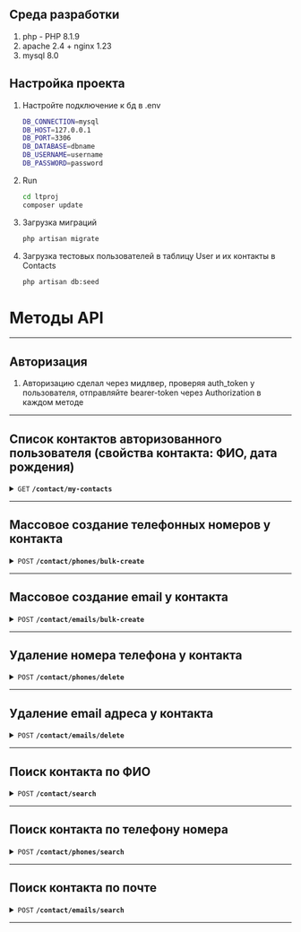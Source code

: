 ## Среда разработки
1. php - PHP 8.1.9
2. apache 2.4 + nginx 1.23
3. mysql 8.0


## Настройка проекта
1. Настройте подключение к бд в .env
   ```bash
   DB_CONNECTION=mysql
   DB_HOST=127.0.0.1
   DB_PORT=3306
   DB_DATABASE=dbname
   DB_USERNAME=username
   DB_PASSWORD=password
   ```

2. Run
    ```bash
    cd ltproj
    composer update
    ```
3. Загрузка миграций
    ```bash
    php artisan migrate
    ```

4. Загрузка тестовых пользователей в таблицу User и их контакты в Contacts
    ```bash
    php artisan db:seed
    ```


# Методы API

------------------------------------------------------------------------------------------



## Авторизация
1. Авторизацию сделал через мидлвер, проверяя auth_token у пользователя, отправляйте bearer-token через Authorization в каждом методе


------------------------------------------------------------------------------------------


## Список контактов авторизованного пользователя (свойства контакта: ФИО, дата рождения)
<details>
 <summary><code>GET</code> <code><b>/contact/my-contacts</b></code></summary>

##### headers
###### в Postman это Bearer Token во вкладке Authorization.
> | name      |  type     | data type               | description                                                           |
> |-----------|-----------|-------------------------|-----------------------------------------------------------------------|
> | authorization |  required | string   | auth_token из таблицы user  |
###### Ответ: Спмсок контактов этого пользователя.
</details>

------------------------------------------------------------------------------------------


## Массовое создание телефонных номеров у контакта
<details>
 <summary><code>POST</code> <code><b>/contact/phones/bulk-create</b></code></summary>

##### headers
###### в Postman это Bearer Token во вкладке Authorization.
> | name      |  type     | data type               | description                                                           |
> |-----------|-----------|-------------------------|-----------------------------------------------------------------------|
> | authorization |  required | string   | auth_token из таблицы user  |
##### Parameters
> | name      |  type     | data type               | description                                                           |
> |-----------|-----------|-------------------------|-----------------------------------------------------------------------|
> | phone_numbers[] |  required | array   | ключи: phone и contact_id |

##### Пример https://ibb.co/FHh2qVt
###### Массовое изменение делать не стал, т.к. не понял условий изменения.
</details>

------------------------------------------------------------------------------------------

## Массовое создание email у контакта
<details>
 <summary><code>POST</code> <code><b>/contact/emails/bulk-create</b></code></summary>

##### headers
###### в Postman это Bearer Token во вкладке Authorization.
> | name      |  type     | data type               | description                                                           |
> |-----------|-----------|-------------------------|-----------------------------------------------------------------------|
> | authorization |  required | string   | auth_token из таблицы user  |
##### Parameters
> | name      |  type     | data type               | description                                                           |
> |-----------|-----------|-------------------------|-----------------------------------------------------------------------|
> | emails[] |  required | array   | ключи: email и contact_id |

##### Пример https://ibb.co/8XF8KTD
###### Массовое изменение делать не стал, т.к. не понял условий изменения.
</details>

------------------------------------------------------------------------------------------

## Удаление номера телефона у контакта
<details>
 <summary><code>POST</code> <code><b>/contact/phones/delete</b></code></summary>

##### headers
###### в Postman это Bearer Token во вкладке Authorization.
> | name      |  type     | data type               | description                                                           |
> |-----------|-----------|-------------------------|-----------------------------------------------------------------------|
> | authorization |  required | string   | auth_token из таблицы user  |
##### Parameters
> | name      |  type     | data type               | description                                                           |
> |-----------|-----------|-------------------------|-----------------------------------------------------------------------|
> | phone_id |  required | integer   | id номера телефона |

###### Удаление произойдет если контакт привязан к юзеру и находится в его книжке.
</details>

------------------------------------------------------------------------------------------

## Удаление email адреса у контакта
<details>
 <summary><code>POST</code> <code><b>/contact/emails/delete</b></code></summary>

##### headers
###### в Postman это Bearer Token во вкладке Authorization.
> | name      |  type     | data type               | description                                                           |
> |-----------|-----------|-------------------------|-----------------------------------------------------------------------|
> | authorization |  required | string   | auth_token из таблицы user  |
##### Parameters
> | name      |  type     | data type               | description                                                           |
> |-----------|-----------|-------------------------|-----------------------------------------------------------------------|
> | email_id |  required | integer   | id почты |

###### Удаление произойдет если контакт привязан к юзеру и находится в его книжке.
</details>

------------------------------------------------------------------------------------------
## Поиск контакта по ФИО
<details>
 <summary><code>POST</code> <code><b>/contact/search</b></code></summary>

##### headers
###### в Postman это Bearer Token во вкладке Authorization.
> | name      |  type     | data type               | description                                                           |
> |-----------|-----------|-------------------------|-----------------------------------------------------------------------|
> | authorization |  required | string   | auth_token из таблицы user  |
##### Parameters
> | name      |  type     | data type               | description                                                           |
> |-----------|-----------|-------------------------|-----------------------------------------------------------------------|
> | full_name |  required | string   | Имя контакта |
</details>

------------------------------------------------------------------------------------------

## Поиск контакта по телефону номера
<details>
 <summary><code>POST</code> <code><b>/contact/phones/search</b></code></summary>

##### headers
###### в Postman это Bearer Token во вкладке Authorization.
> | name      |  type     | data type               | description                                                           |
> |-----------|-----------|-------------------------|-----------------------------------------------------------------------|
> | authorization |  required | string   | auth_token из таблицы user  |
##### Parameters
> | name      |  type     | data type               | description                                                           |
> |-----------|-----------|-------------------------|-----------------------------------------------------------------------|
> | phone |  required | numeric   | номер телефона |
</details>

------------------------------------------------------------------------------------------

## Поиск контакта по почте
<details>
 <summary><code>POST</code> <code><b>/contact/emails/search</b></code></summary>

##### headers
###### в Postman это Bearer Token во вкладке Authorization.
> | name      |  type     | data type               | description                                                           |
> |-----------|-----------|-------------------------|-----------------------------------------------------------------------|
> | authorization |  required | string   | auth_token из таблицы user  |
##### Parameters
> | name      |  type     | data type               | description                                                           |
> |-----------|-----------|-------------------------|-----------------------------------------------------------------------|
> | email |  required | string | почта |
</details>

------------------------------------------------------------------------------------------
